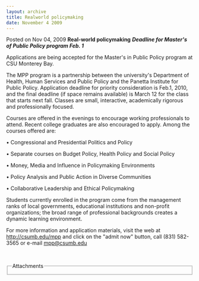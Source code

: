 ```yaml
---
layout: archive
title: Realworld policymaking
date: November 4 2009
---
```





<span class="date">Posted on Nov 04, 2009    </span>
<strong>Real-world policymaking</strong> <strong><em>Deadline for
Master&apos;s of Public Policy program Feb.
1</em></strong><strong>&#xA0;<br/></strong>
<p>Applications are being accepted for the Master&apos;s in Public
Policy program at CSU Monterey Bay.</p>
<p>The MPP program is a partnership between the university&apos;s
Department of Health, Human Services and Public Policy and the
Panetta Institute for Public Policy. Application deadline for
priority consideration is Feb.1, 2010, and the final deadline (if
space remains available) is March 12 for the class that starts next
fall. Classes are small, interactive, academically rigorous and
professionally focused.</p>
<p>Courses are offered in the evenings to encourage working
professionals to attend. Recent college graduates are also
encouraged to apply. Among the courses offered are:</p>
<p>&#x2022; Congressional and Presidential Politics and Policy</p>
<p>&#x2022; Separate courses on Budget Policy, Health Policy and Social
Policy</p>
<p>&#x2022; Money, Media and Influence in Policymaking Environments</p>
<p>&#x2022; Policy Analysis and Public Action in Diverse Communities</p>
<p>&#x2022; Collaborative Leadership and Ethical Policymaking</p>
<p>Students currently enrolled in the program come from the
management ranks of local governments, educational institutions and
non-profit organizations; the broad range of professional
backgrounds creates a dynamic learning environment.</p>
<p>For more information and application materials, visit the web at
<a href="http://csumb.edu/mpp" rel="nofollow">http://csumb.edu/mpp</a> and click on the &quot;admit now&quot;
button, call (831) 582-3565 or e-mail <a href="mailto:mpp@csumb.edu">mpp@csumb.edu</a></p>
<p>&#xA0;</p>
<fieldset class="fieldgroup group-attachments">
<legend>Attachments</legend>
<div class="field field-type-emvideo field-field-attach-video">
<div class="field-items">
<div class="field-item odd">
<div class="emvideo emvideo-video emvideo-"/>
</div>
</div>
</div>
</fieldset>





